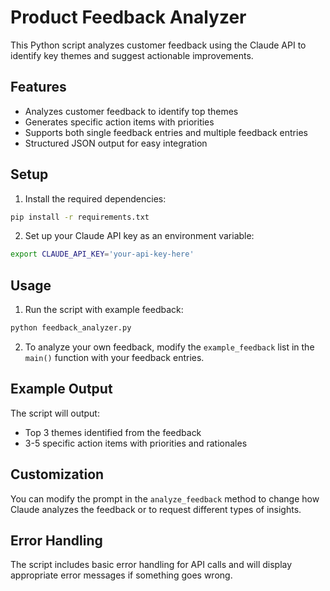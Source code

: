 # Product Feedback Analyzer

This Python script analyzes customer feedback using the Claude API to identify key themes and suggest actionable improvements.

## Features

- Analyzes customer feedback to identify top themes
- Generates specific action items with priorities
- Supports both single feedback entries and multiple feedback entries
- Structured JSON output for easy integration

## Setup

1. Install the required dependencies:
```bash
pip install -r requirements.txt
```

2. Set up your Claude API key as an environment variable:
```bash
export CLAUDE_API_KEY='your-api-key-here'
```

## Usage

1. Run the script with example feedback:
```bash
python feedback_analyzer.py
```

2. To analyze your own feedback, modify the `example_feedback` list in the `main()` function with your feedback entries.

## Example Output

The script will output:
- Top 3 themes identified from the feedback
- 3-5 specific action items with priorities and rationales

## Customization

You can modify the prompt in the `analyze_feedback` method to change how Claude analyzes the feedback or to request different types of insights.

## Error Handling

The script includes basic error handling for API calls and will display appropriate error messages if something goes wrong. 